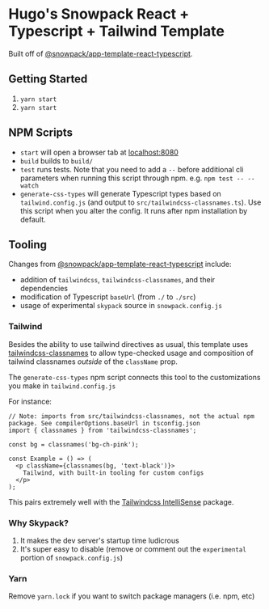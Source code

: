 # Hugo's Snowpack React + Typescript + Tailwind Template

Built off of [@snowpack/app-template-react-typescript](https://github.com/snowpackjs/snowpack/tree/main/create-snowpack-app/app-template-react-typescript).

## Getting Started

1. `yarn start`
2. `yarn start`

## NPM Scripts

- `start` will open a browser tab at [localhost:8080](http://localhost:8080)
- `build` builds to `build/`
- `test` runs tests. Note that you need to add a `--` before additional cli parameters when running this script through npm.
  e.g. `npm test -- --watch`
- `generate-css-types` will generate Typescript types based on `tailwind.config.js` (and output to `src/tailwindcss-classnames.ts`).
  Use this script when you alter the config. It runs after npm installation by default.

## Tooling

Changes from [@snowpack/app-template-react-typescript](https://github.com/snowpackjs/snowpack/tree/main/create-snowpack-app/app-template-react-typescript)
include:

- addition of `tailwindcss`, `tailwindcss-classnames`, and their dependencies
- modification of Typescript `baseUrl` (from `./` to `./src`)
- usage of experimental `skypack` source in `snowpack.config.js`

### Tailwind

Besides the ability to use tailwind directives as usual, this template uses [tailwindcss-classnames](https://www.npmjs.com/package/tailwindcss-classnames) to allow type-checked usage and composition of tailwind classnames _outside_ of the `className` prop.

The `generate-css-types` npm script connects this tool to the customizations you make in `tailwind.config.js`

For instance:

```tsx
// Note: imports from src/tailwindcss-classnames, not the actual npm package. See compilerOptions.baseUrl in tsconfig.json
import { classnames } from 'tailwindcss-classnames';

const bg = classnames('bg-ch-pink');

const Example = () => (
  <p className={classnames(bg, 'text-black')}>
    Tailwind, with built-in tooling for custom configs
  </p>
);
```

This pairs extremely well with the [Tailwindcss IntelliSense](https://marketplace.visualstudio.com/items?itemName=bradlc.vscode-tailwindcss)
package.

### Why Skypack?

1. It makes the dev server's startup time ludicrous
2. It's super easy to disable (remove or comment out the `experimental` portion of `snowpack.config.js`)

### Yarn

Remove `yarn.lock` if you want to switch package managers (i.e. npm, etc)
